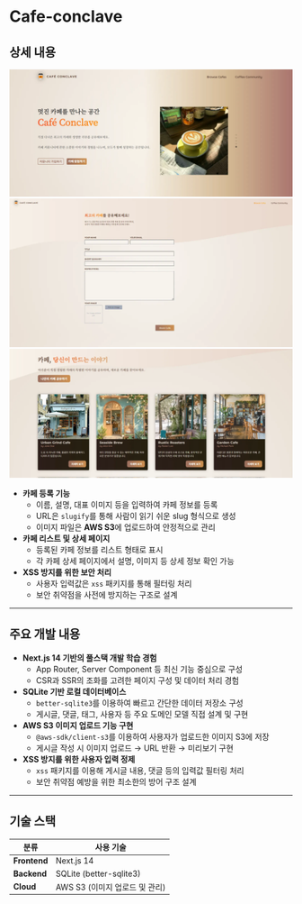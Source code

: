 # Cafe-conclave


## 상세 내용
![img_1.png](img_1.png)
![img_2.png](img_2.png)
![img.png](img.png)
- **카페 등록 기능**
    - 이름, 설명, 대표 이미지 등을 입력하여 카페 정보를 등록
    - URL은 `slugify`를 통해 사람이 읽기 쉬운 slug 형식으로 생성
    - 이미지 파일은 **AWS S3**에 업로드하여 안정적으로 관리
- **카페 리스트 및 상세 페이지**
    - 등록된 카페 정보를 리스트 형태로 표시
    - 각 카페 상세 페이지에서 설명, 이미지 등 상세 정보 확인 가능
- **XSS 방지를 위한 보안 처리**
    - 사용자 입력값은 `xss` 패키지를 통해 필터링 처리
    - 보안 취약점을 사전에 방지하는 구조로 설계

---

## 주요 개발 내용

- **Next.js 14 기반의 풀스택 개발 학습 경험**
    - App Router, Server Component 등 최신 기능 중심으로 구성
    - CSR과 SSR의 조화를 고려한 페이지 구성 및 데이터 처리 경험
- **SQLite 기반 로컬 데이터베이스**
    - `better-sqlite3`를 이용하여 빠르고 간단한 데이터 저장소 구성
    - 게시글, 댓글, 태그, 사용자 등 주요 도메인 모델 직접 설계 및 구현
- **AWS S3 이미지 업로드 기능 구현**
    - `@aws-sdk/client-s3`를 이용하여 사용자가 업로드한 이미지 S3에 저장
    - 게시글 작성 시 이미지 업로드 → URL 반환 → 미리보기 구현
- **XSS 방지를 위한 사용자 입력 정제**
    - `xss` 패키지를 이용해 게시글 내용, 댓글 등의 입력값 필터링 처리
    - 보안 취약점 예방을 위한 최소한의 방어 구조 설계

---

## 기술 스택

| 분류 | 사용 기술 |
| --- | --- |
| **Frontend** | Next.js 14 |
| **Backend** | SQLite (better-sqlite3) |
| **Cloud** | AWS S3 (이미지 업로드 및 관리) |